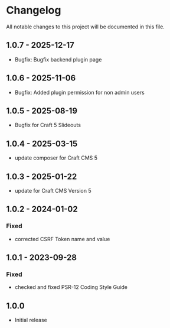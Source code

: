 # Changelog

All notable changes to this project will be documented in this file.

## 1.0.7 - 2025-12-17
- Bugfix: Bugfix backend plugin page

## 1.0.6 - 2025-11-06
- Bugfix: Added plugin permission for non admin users

## 1.0.5 - 2025-08-19
- Bugfix for Craft 5 Slideouts

## 1.0.4 - 2025-03-15
- update composer for Craft CMS 5

## 1.0.3 - 2025-01-22
- update for Craft CMS Version 5

## 1.0.2 - 2024-01-02

### Fixed
- corrected CSRF Token name and value

## 1.0.1 - 2023-09-28

### Fixed
- checked and fixed PSR-12 Coding Style Guide

## 1.0.0
- Initial release
